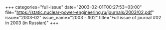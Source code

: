 +++
categories="full-issue"
date="2003-02-01T00:27:53+03:00"
file="https://static.nuclear-power-engineering.ru/journals/2003/02.pdf"
issue="2003-02"
issue_name="2003 - #02"
title="Full issue of journal #02 in 2003 (in Russian)"
+++